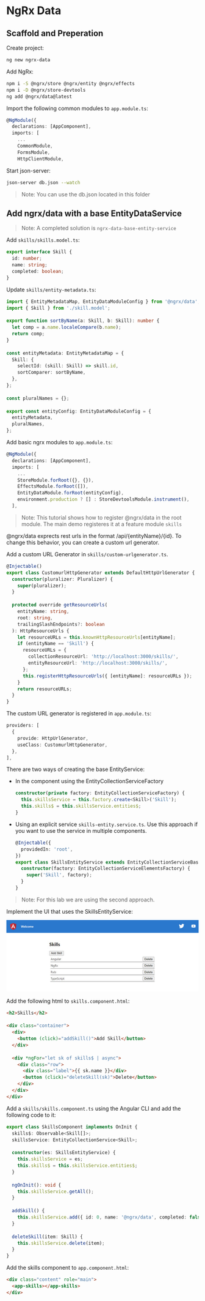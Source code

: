 # NgRx Data

## Scaffold and Preperation

Create project:

```bash
ng new ngrx-data
```

Add NgRx:

```bash
npm i -S @ngrx/store @ngrx/entity @ngrx/effects
npm i -D @ngrx/store-devtools
ng add @ngrx/data@latest
```

Import the following common modules to `app.module.ts`:

```typescript
@NgModule({
  declarations: [AppComponent],
  imports: [
    ...
    CommonModule,
    FormsModule,
    HttpClientModule,
```

Start json-server:

```bash
json-server db.json --watch
```

>Note: You can use the db.json located in this folder

## Add ngrx/data with a base EntityDataService

>Note: A completed solution is `ngrx-data-base-entity-service`

Add `skills/skills.model.ts`:

```typescript
export interface Skill {
  id: number;
  name: string;
  completed: boolean;
}
```

Update `skills/entity-metadata.ts`:

```typescript
import { EntityMetadataMap, EntityDataModuleConfig } from '@ngrx/data';
import { Skill } from './skill.model';

export function sortByName(a: Skill, b: Skill): number {
  let comp = a.name.localeCompare(b.name);
  return comp;
}

const entityMetadata: EntityMetadataMap = {
  Skill: {
    selectId: (skill: Skill) => skill.id,
    sortComparer: sortByName,
  },
};

const pluralNames = {};

export const entityConfig: EntityDataModuleConfig = {
  entityMetadata,
  pluralNames,
};
```

Add basic ngrx modules to `app.module.ts`:

```typescript
@NgModule({
  declarations: [AppComponent],
  imports: [
    ...
    StoreModule.forRoot({}, {}),
    EffectsModule.forRoot([]),
    EntityDataModule.forRoot(entityConfig),
    environment.production ? [] : StoreDevtoolsModule.instrument(),
  ],
```

>Note: This tutorial shows how to register @ngrx/data in the root module. The main demo registeres it at a feature module `skills`

@ngrx/data exprects rest urls in the format /api/{entityName}/{id}. To change this behavior, you can create a custom url generator.

Add a custom URL Generator in `skills/custom-urlgenerator.ts`. 

```typescript
@Injectable()
export class CustomurlHttpGenerator extends DefaultHttpUrlGenerator {
  constructor(pluralizer: Pluralizer) {
    super(pluralizer);
  }

  protected override getResourceUrls(
    entityName: string,
    root: string,
    trailingSlashEndpoints?: boolean
  ): HttpResourceUrls {
    let resourceURLs = this.knownHttpResourceUrls[entityName];
    if (entityName == 'Skill') {
      resourceURLs = {
        collectionResourceUrl: 'http://localhost:3000/skills/',
        entityResourceUrl: 'http://localhost:3000/skills/',
      };
      this.registerHttpResourceUrls({ [entityName]: resourceURLs });
    }
    return resourceURLs;
  }
}
```

The custom URL generator is registered in `app.module.ts`:

```typescript
providers: [
  {
    provide: HttpUrlGenerator,
    useClass: CustomurlHttpGenerator,
  },
],
```

There are two ways of creating the base EntityService:
  
- In the component using the EntityCollectionServiceFactory

  ```typescript
  constructor(private factory: EntityCollectionServiceFactory) {
    this.skillsService = this.factory.create<Skill>('Skill');
    this.skills$ = this.skillsService.entities$;
  }
  ```
- Using an explicit service `skills-entity.service.ts`. Use this approach if you want to use the service in multiple components. 

  ```typescript
  @Injectable({
    providedIn: 'root',
  })
  export class SkillsEntityService extends EntityCollectionServiceBase<Skill> {
    constructor(factory: EntityCollectionServiceElementsFactory) {
      super('Skill', factory);
    }
  }
  ```

>Note: For this lab we are using the second approach.  

Implement the UI that uses the SkillsEntityService:

![base-ui](_images/base-ui.jpg)

Add the following html to `skills.component.html`:

```html
<h2>Skills</h2>

<div class="container">
  <div>
    <button (click)="addSkill()">Add Skill</button>
  </div>

  <div *ngFor="let sk of skills$ | async">
    <div class="row">
      <div class="label">{{ sk.name }}</div>
      <button (click)="deleteSkill(sk)">Delete</button>
    </div>
  </div>
</div>
```

Add a `skills/skills.component.ts` using the Angular CLI and add the following code to it:

```typescript
export class SkillsComponent implements OnInit {
  skills$: Observable<Skill[]>;
  skillsService: EntityCollectionService<Skill>;

  constructor(es: SkillsEntityService) {
    this.skillsService = es;
    this.skills$ = this.skillsService.entities$;
  }

  ngOnInit(): void {
    this.skillsService.getAll();
  }

  addSkill() {
    this.skillsService.add({ id: 0, name: '@ngrx/data', completed: false });
  }

  deleteSkill(item: Skill) {
    this.skillsService.delete(item);
  }
}
```

Add the skills component to `app.component.html`:

```html
<div class="content" role="main">
  <app-skills></app-skills>
</div>
```
